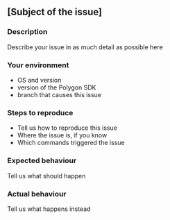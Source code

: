 ## [Subject of the issue]

### Description
Describe your issue in as much detail as possible here

### Your environment
* OS and version
* version of the Polygon SDK
* branch that causes this issue

### Steps to reproduce
* Tell us how to reproduce this issue <br />
* Where the issue is, if you know <br />
* Which commands triggered the issue

### Expected behaviour
Tell us what should happen

### Actual behaviour
Tell us what happens instead
